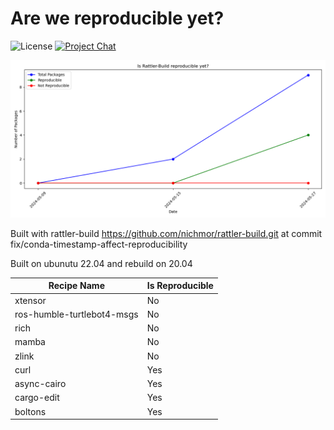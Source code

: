 
# Are we reproducible yet?

![License][license-badge]
[![Project Chat][chat-badge]][chat-url]


[license-badge]: https://img.shields.io/badge/license-BSD--3--Clause-blue?style=flat-square
[chat-badge]: https://img.shields.io/discord/1082332781146800168.svg?label=&logo=discord&logoColor=ffffff&color=7389D8&labelColor=6A7EC2&style=flat-square
[chat-url]: https://discord.gg/kKV8ZxyzY4


![Reproducibility Chart](data/chart.png)


Built with rattler-build https://github.com/nichmor/rattler-build.git at commit fix/conda-timestamp-affect-reproducibility

Built on ubunutu 22.04 and rebuild on 20.04


| Recipe Name | Is Reproducible |
| --- | --- |
| xtensor | No |
| ros-humble-turtlebot4-msgs | No |
| rich | No |
| mamba | No |
| zlink | No |
| curl | Yes |
| async-cairo | Yes |
| cargo-edit | Yes |
| boltons | Yes |




